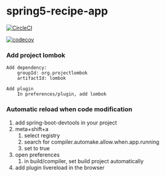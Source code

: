 # spring5-recipe-app

[![CircleCI](https://circleci.com/gh/lparisot/spring5-mysql-recipe-app.svg?style=svg)](https://circleci.com/gh/lparisot/spring5-mysql-recipe-app)

[![codecov](https://codecov.io/gh/lparisot/spring5-mysql-recipe-app/branch/master/graph/badge.svg)](https://codecov.io/gh/lparisot/spring5-mysql-recipe-app)

### Add project lombok

```
Add dependency:
    groupId: org.projectlombok
    artifactId: lombok

Add plugin
    In preferences/plugin, add lombok
```

### Automatic reload when code modification

1. add spring-boot-devtools in your project
1. meta+shift+a
    1. select registry
    1. search for compiler.automake.allow.when.app.running
    1. set to true
1. open preferences
    1. in build/compiler, set build project automatically
1. add plugin livereload in the browser

